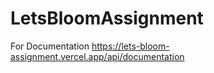 # LetsBloomAssignment

For Documentation https://lets-bloom-assignment.vercel.app/api/documentation
